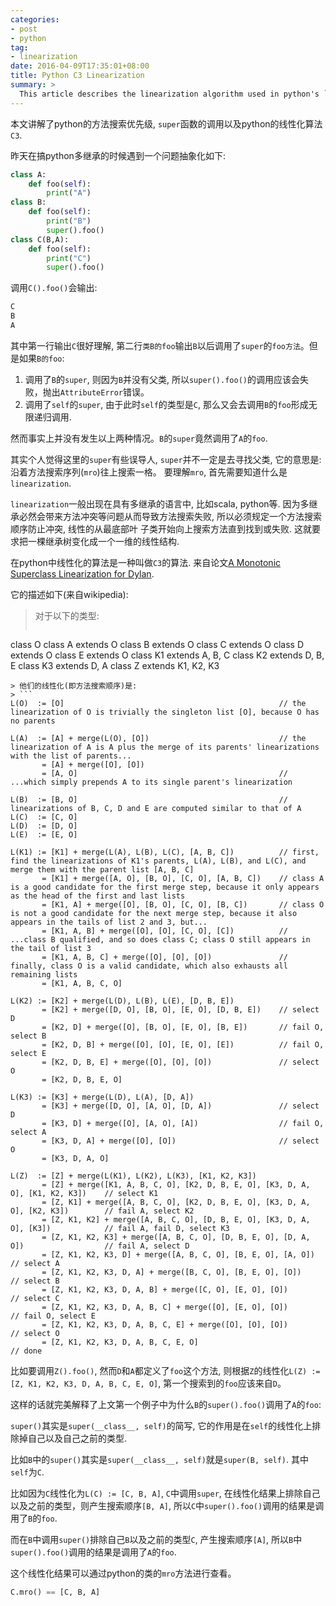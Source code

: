 ```yaml
---
categories:
- post
- python
tag:
- linearization
date: 2016-04-09T17:35:01+08:00
title: Python C3 Linearization
summary: >
  This article describes the linearization algorithm used in python's `super` function call.
---
```


本文讲解了python的方法搜索优先级, `super`函数的调用以及python的线性化算法`C3`.
<!--more-->

昨天在搞python多继承的时候遇到一个问题抽象化如下:

```python
class A:
    def foo(self):
        print("A")
class B:
    def foo(self):
        print("B")
        super().foo()
class C(B,A):
    def foo(self):
        print("C")
        super().foo()
```

调用`C().foo()`会输出:

```python
C
B
A
```

其中第一行输出`C`很好理解, 第二行`类B的foo`输出`B`以后调用了`super`的`foo方法`。但是如果`B的foo`:

1. 调用了`B`的`super`, 则因为`B`并没有父类, 所以`super().foo()`的调用应该会失败，抛出`AttributeError`错误。
2. 调用了`self`的`super`, 由于此时`self`的类型是`C`, 那么又会去调用`B`的`foo`形成无限递归调用.

然而事实上并没有发生以上两种情况。`B`的`super`竟然调用了`A`的`foo`.

其实个人觉得这里的`super`有些误导人, `super`并不一定是去寻找父类, 它的意思是: 沿着方法搜索序列(`mro`)往上搜索一格。
要理解`mro`, 首先需要知道什么是`linearization`.

`linearization`一般出现在具有多继承的语言中, 比如scala, python等.
因为多继承必然会带来方法冲突等问题从而导致方法搜索失败, 所以必须规定一个方法搜索顺序防止冲突, 线性的从最底部叶
子类开始向上搜索方法直到找到或失败. 这就要求把一棵继承树变化成一个一维的线性结构.

在python中线性化的算法是一种叫做`C3`的算法. 来自论文[A Monotonic Superclass Linearization for Dylan](http://citeseerx.ist.psu.edu/viewdoc/summary?doi=10.1.1.19.3910).

它的描述如下(来自wikipedia):

> 对于以下的类型:
> ```
class O
class A extends O
class B extends O
class C extends O
class D extends O
class E extends O
class K1 extends A, B, C
class K2 extends D, B, E
class K3 extends D, A
class Z extends K1, K2, K3
```
> 他们的线性化(即方法搜索顺序)是:
> ```
L(O)  := [O]                                                // the linearization of O is trivially the singleton list [O], because O has no parents
 
L(A)  := [A] + merge(L(O), [O])                             // the linearization of A is A plus the merge of its parents' linearizations with the list of parents...
       = [A] + merge([O], [O])
       = [A, O]                                             // ...which simply prepends A to its single parent's linearization

L(B)  := [B, O]                                             // linearizations of B, C, D and E are computed similar to that of A
L(C)  := [C, O]
L(D)  := [D, O]
L(E)  := [E, O]
 
L(K1) := [K1] + merge(L(A), L(B), L(C), [A, B, C])          // first, find the linearizations of K1's parents, L(A), L(B), and L(C), and merge them with the parent list [A, B, C]
       = [K1] + merge([A, O], [B, O], [C, O], [A, B, C])    // class A is a good candidate for the first merge step, because it only appears as the head of the first and last lists
       = [K1, A] + merge([O], [B, O], [C, O], [B, C])       // class O is not a good candidate for the next merge step, because it also appears in the tails of list 2 and 3, but...
       = [K1, A, B] + merge([O], [O], [C, O], [C])          // ...class B qualified, and so does class C; class O still appears in the tail of list 3
       = [K1, A, B, C] + merge([O], [O], [O])               // finally, class O is a valid candidate, which also exhausts all remaining lists
       = [K1, A, B, C, O]

L(K2) := [K2] + merge(L(D), L(B), L(E), [D, B, E])
       = [K2] + merge([D, O], [B, O], [E, O], [D, B, E])    // select D
       = [K2, D] + merge([O], [B, O], [E, O], [B, E])       // fail O, select B
       = [K2, D, B] + merge([O], [O], [E, O], [E])          // fail O, select E
       = [K2, D, B, E] + merge([O], [O], [O])               // select O
       = [K2, D, B, E, O]

L(K3) := [K3] + merge(L(D), L(A), [D, A])
       = [K3] + merge([D, O], [A, O], [D, A])               // select D
       = [K3, D] + merge([O], [A, O], [A])                  // fail O, select A
       = [K3, D, A] + merge([O], [O])                       // select O
       = [K3, D, A, O]

L(Z)  := [Z] + merge(L(K1), L(K2), L(K3), [K1, K2, K3])
       = [Z] + merge([K1, A, B, C, O], [K2, D, B, E, O], [K3, D, A, O], [K1, K2, K3])    // select K1
       = [Z, K1] + merge([A, B, C, O], [K2, D, B, E, O], [K3, D, A, O], [K2, K3])        // fail A, select K2
       = [Z, K1, K2] + merge([A, B, C, O], [D, B, E, O], [K3, D, A, O], [K3])            // fail A, fail D, select K3
       = [Z, K1, K2, K3] + merge([A, B, C, O], [D, B, E, O], [D, A, O])                  // fail A, select D
       = [Z, K1, K2, K3, D] + merge([A, B, C, O], [B, E, O], [A, O])                     // select A
       = [Z, K1, K2, K3, D, A] + merge([B, C, O], [B, E, O], [O])                        // select B
       = [Z, K1, K2, K3, D, A, B] + merge([C, O], [E, O], [O])                           // select C
       = [Z, K1, K2, K3, D, A, B, C] + merge([O], [E, O], [O])                           // fail O, select E
       = [Z, K1, K2, K3, D, A, B, C, E] + merge([O], [O], [O])                           // select O
       = [Z, K1, K2, K3, D, A, B, C, E, O]                                               // done
```

比如要调用`Z().foo()`, 然而`D`和`A`都定义了`foo`这个方法, 则根据`Z`的线性化`L(Z) := [Z, K1, K2, K3, D, A, B, C, E, O]`, 第一个搜索到的`foo`应该来自`D`。

这样的话就完美解释了上文第一个例子中为什么`B`的`super().foo()`调用了`A`的`foo`:

`super()`其实是`super(__class__, self)`的简写, 它的作用是在`self`的线性化上排除掉自己以及自己之前的类型.

比如`B`中的`super()`其实是`super(__class__, self)`就是`super(B, self)`. 其中`self`为`C`.

比如因为`C`线性化为`L(C) := [C, B, A]`, `C`中调用`super`, 在线性化结果上排除自己以及之前的类型，则产生搜索顺序`[B, A]`, 所以`C`中`super().foo()`调用的结果是调用了`B`的`foo`.

而在`B`中调用`super()`排除自己`B`以及之前的类型`C`, 产生搜索顺序`[A]`, 所以`B`中`super().foo()`调用的结果是调用了`A`的`foo`.

这个线性化结果可以通过python的类的`mro`方法进行查看。
```python
C.mro() == [C, B, A]
```
